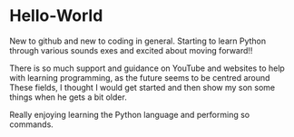 # Hello-World
New to github and new to coding in general. Starting to learn Python through various sounds exes and excited about moving forward!!

There is so much support and guidance on YouTube and websites to help with learning programming, as the future seems to be centred around
These fields, I thought I would get started and then show my son some things when he gets a bit older. 

Really enjoying learning the Python language and performing so commands.
